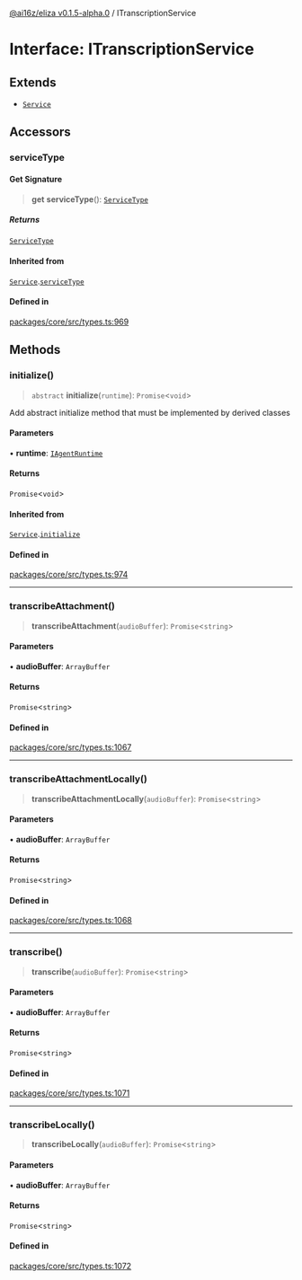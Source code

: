 [@ai16z/eliza v0.1.5-alpha.0](../index.md) / ITranscriptionService

# Interface: ITranscriptionService

## Extends

- [`Service`](../classes/Service.md)

## Accessors

### serviceType

#### Get Signature

> **get** **serviceType**(): [`ServiceType`](../enumerations/ServiceType.md)

##### Returns

[`ServiceType`](../enumerations/ServiceType.md)

#### Inherited from

[`Service`](../classes/Service.md).[`serviceType`](../classes/Service.md#serviceType-1)

#### Defined in

[packages/core/src/types.ts:969](https://github.com/mad-finance/eliza/blob/main/packages/core/src/types.ts#L969)

## Methods

### initialize()

> `abstract` **initialize**(`runtime`): `Promise`\<`void`\>

Add abstract initialize method that must be implemented by derived classes

#### Parameters

• **runtime**: [`IAgentRuntime`](IAgentRuntime.md)

#### Returns

`Promise`\<`void`\>

#### Inherited from

[`Service`](../classes/Service.md).[`initialize`](../classes/Service.md#initialize)

#### Defined in

[packages/core/src/types.ts:974](https://github.com/mad-finance/eliza/blob/main/packages/core/src/types.ts#L974)

***

### transcribeAttachment()

> **transcribeAttachment**(`audioBuffer`): `Promise`\<`string`\>

#### Parameters

• **audioBuffer**: `ArrayBuffer`

#### Returns

`Promise`\<`string`\>

#### Defined in

[packages/core/src/types.ts:1067](https://github.com/mad-finance/eliza/blob/main/packages/core/src/types.ts#L1067)

***

### transcribeAttachmentLocally()

> **transcribeAttachmentLocally**(`audioBuffer`): `Promise`\<`string`\>

#### Parameters

• **audioBuffer**: `ArrayBuffer`

#### Returns

`Promise`\<`string`\>

#### Defined in

[packages/core/src/types.ts:1068](https://github.com/mad-finance/eliza/blob/main/packages/core/src/types.ts#L1068)

***

### transcribe()

> **transcribe**(`audioBuffer`): `Promise`\<`string`\>

#### Parameters

• **audioBuffer**: `ArrayBuffer`

#### Returns

`Promise`\<`string`\>

#### Defined in

[packages/core/src/types.ts:1071](https://github.com/mad-finance/eliza/blob/main/packages/core/src/types.ts#L1071)

***

### transcribeLocally()

> **transcribeLocally**(`audioBuffer`): `Promise`\<`string`\>

#### Parameters

• **audioBuffer**: `ArrayBuffer`

#### Returns

`Promise`\<`string`\>

#### Defined in

[packages/core/src/types.ts:1072](https://github.com/mad-finance/eliza/blob/main/packages/core/src/types.ts#L1072)
